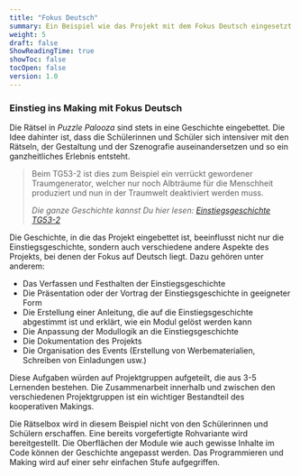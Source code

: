 ```yaml
---
title: "Fokus Deutsch"
summary: Ein Beispiel wie das Projekt mit dem Fokus Deutsch eingesetzt werden könnte.
weight: 5
draft: false
ShowReadingTime: true
showToc: false
tocOpen: false
version: 1.0
---
```


### Einstieg ins Making mit Fokus Deutsch

Die Rätsel in *Puzzle Palooza* sind stets in eine Geschichte eingebettet. Die Idee dahinter ist, dass die Schülerinnen und Schüler sich intensiver mit den Rätseln, der Gestaltung und der Szenografie auseinandersetzen und so ein ganzheitliches Erlebnis entsteht.

> Beim TG53-2 ist dies zum Beispiel ein verrückt gewordener Traumgenerator, welcher nur noch Albträume für die Menschheit produziert und nun in der Traumwelt deaktiviert werden muss.
> 
> *Die ganze Geschichte kannst Du hier lesen: [Einstiegsgeschichte TG53-2](/dokumentation/einstiegsgeschichte_tg53-2)*

Die Geschichte, in die das Projekt eingebettet ist, beeinflusst nicht nur die Einstiegsgeschichte, sondern auch verschiedene andere Aspekte des Projekts, bei denen der Fokus auf Deutsch liegt. Dazu gehören unter anderem:

- Das Verfassen und Festhalten der Einstiegsgeschichte
- Die Präsentation oder der Vortrag der Einstiegsgeschichte in geeigneter Form
- Die Erstellung einer Anleitung, die auf die Einstiegsgeschichte abgestimmt ist und erklärt, wie ein Modul gelöst werden kann
- Die Anpassung der Modullogik an die Einstiegsgeschichte
- Die Dokumentation des Projekts
- Die Organisation des Events (Erstellung von Werbematerialien, Schreiben von Einladungen usw.)

Diese Aufgaben würden auf Projektgruppen aufgeteilt, die aus 3-5 Lernenden bestehen. Die Zusammenarbeit innerhalb und zwischen den verschiedenen Projektgruppen ist ein wichtiger Bestandteil des kooperativen Makings.

Die Rätselbox wird in diesem Beispiel nicht von den Schülerinnen und Schülern erschaffen. Eine bereits vorgefertigte Rohvariante wird bereitgestellt. Die Oberflächen der Module wie auch gewisse Inhalte im Code können der Geschichte angepasst werden. Das Programmieren und Making wird auf einer sehr einfachen Stufe aufgegriffen.
